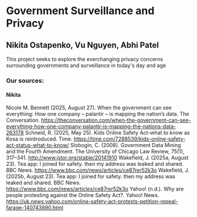 # Government Surveillance and Privacy
## Nikita Ostapenko, Vu Nguyen, Abhi Patel
This project seeks to explore the everchanging privacy concerns surrounding governments and surveillance in today's day and age
### Our sources:
#### Nikita
Nicole M. Bennett (2025, August 27). When the government can see everything: How one company – palantir – is mapping the nation’s data. The Conversation. https://theconversation.com/when-the-government-can-see-everything-how-one-company-palantir-is-mapping-the-nations-data-263178 
Schneid, R. (2025, May 25). Kids Online Safety Act-what to know as Kosa is reintroduced. Time. https://time.com/7288539/kids-online-safety-act-status-what-to-know/ 
Slobogin, C. (2008). Government Data Mining and the Fourth Amendment. The University of Chicago Law Review, 75(1), 317–341. http://www.jstor.org/stable/20141910
Wakefield, J. (2025a, August 23). Tea app: I joined for safety. then my address was leaked and shared. BBC News. https://www.bbc.com/news/articles/ce87rer52k3o 
Wakefield, J. (2025b, August 23). Tea app: I joined for safety. then my address was leaked and shared. BBC News. https://www.bbc.com/news/articles/ce87rer52k3o 
Yahoo! (n.d.). Why are people protesting against the Online Safety Act?. Yahoo! News. https://uk.news.yahoo.com/online-safety-act-protests-petition-repeal-farage-140743890.html 

